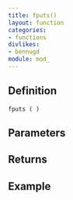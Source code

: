 ```yaml
---
title: fputs()
layout: function
categories:
- functions
divlikes:
- bennugd
module: mod_
---
```


## Definition

    fputs ( )

## Parameters

## Returns

## Example
